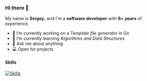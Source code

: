 ### Hi there 👋

My name is **_Sergey_**, and I'm a **software developer** with **6+ years** of experience.

- 🔭 I’m currently working on a _Template file generator_ in Go
- 🌱 I’m currently learning _Algorithms and Data Structures_
- 💬 Ask me about anything
- 💻 Open for projects

#### Skills
[![Skills](https://skillicons.dev/icons?i=js,ts,py,go,java,php,dart,html,css,vue,nuxtjs,bootstrap,babel,nodejs,deno,express,nestjs,spring,laravel,mongodb,postgres,redis,mysql,sqlite,cassandra,rabbitmq,aws,gcp,firebase,cloudflare,github,gitlab,stackoverflow,sentry,idea,vscode,git,postman,vim,neovim,figma,docker,kubernetes,reactivex,graphql,apollo,jest,flutter,bash,regex,md,jenkins,nginx,grafana,githubactions,bots,linux)](https://skillicons.dev)
